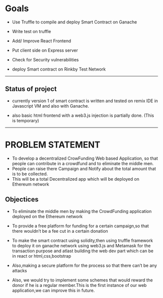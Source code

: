 # Goals

- Use Truffle to compile and deploy Smart Contract on Ganache

- Write test on truffle

- Add/ Improve React Frontend

- Put client side on Express server

- Check for Security vulnerabilities

- deploy Smart contract on Rinkby Test Network

---

## Status of project

- currently version 1 of smart contract is written and tested on remix IDE in Javascript VM and also with Ganache.

- also basic html frontend with a web3.js injection is partially done. (This is temporary)

---
# PROBLEM STATEMENT​

- To develop a decentralized CrowFunding Web based Application, so that people can contribute in a crowdfund and to eliminate the middle men.
- People can raise there Campaign and Notify about the total amount that is to be collected.
- This will be a total Decentralized app which will be deployed on Ethereum network

## Objectices

- To eliminate the middle men by making the CrowdFunding application deployed on the Ethereum network​

- To provide a free platform for funding for a certain campaign,so that there wouldn’t be a fee cut in a certain donation​

- To make the smart contract using solidity,then using truffle framework to deploy it on ganache network using web3.js and Metamask for the transaction purpose and atlast building the web dev part which can be in react or html,css,bootstrap​

- Also,making a secure platform for the process so that there can’t be any attacks​

- Also, we would try to implement some schemes that would reward the donor if he is a regular member.This is the first instance of our web application,we can improve this in future.​